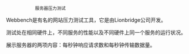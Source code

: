                服务器压力测试

Webbench是有名的网站压力测试工具，它是由Lionbridge公司开发。


测试处在相同硬件上，不同服务的性能以及不同硬件上同一个服务的运行状况。

展示服务器的两项内容：每秒钟响应请求数和每秒钟传输数据量。
